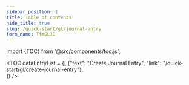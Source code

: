 ```yaml
---
sidebar_position: 1
title: Table of contents
hide_title: true
slug: /quick-start/gl/journal-entry 
form_name: TfmGLJE
---
```


import {TOC} from '@src/components/toc.js';

<TOC
dataEntryList = {[
{"text": "Create Journal Entry", "link": "/quick-start/gl/create-journal-entry"},  
]}
/>
